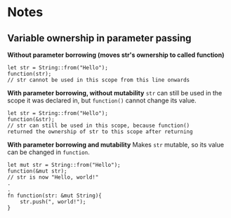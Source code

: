 # Notes

## Variable ownership in parameter passing
**Without parameter borrowing (moves str's ownership to called function)**
```
let str = String::from("Hello");
function(str);
// str cannot be used in this scope from this line onwards
```

**With parameter borrowing, without mutability**
```str``` can still be used in the scope it was declared in, but ```function()``` cannot change its value.
```
let str = String::from("Hello");
function(&str);
// str can still be used in this scope, because function()
returned the ownership of str to this scope after returning
```

**With parameter borrowing and mutability**
Makes ```str``` mutable, so its value can be changed in ```function```.
```
let mut str = String::from("Hello");
function(&mut str);
// str is now "Hello, world!"
.
.
fn function(str: &mut String){
	str.push(", world!");
}
```
